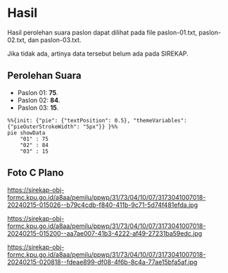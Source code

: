 # Hasil

Hasil perolehan suara paslon dapat dilihat pada file paslon-01.txt, paslon-02.txt, dan paslon-03.txt.

Jika tidak ada, artinya data tersebut belum ada pada SIREKAP.

## Perolehan Suara

 * Paslon 01: **75**.
 * Paslon 02: **84**.
 * Paslon 03: **15**.

```mermaid
%%{init: {"pie": {"textPosition": 0.5}, "themeVariables": {"pieOuterStrokeWidth": "5px"}} }%%
pie showData
    "01" : 75
    "02" : 84
    "03" : 15
```
## Foto C Plano

https://sirekap-obj-formc.kpu.go.id/a8aa/pemilu/ppwp/31/73/04/10/07/3173041007018-20240215-015026--b79c4cdb-f840-411b-9c71-5d74f481efda.jpg

https://sirekap-obj-formc.kpu.go.id/a8aa/pemilu/ppwp/31/73/04/10/07/3173041007018-20240215-015200--aa7ae007-41b3-4222-af49-27231ba59edc.jpg

https://sirekap-obj-formc.kpu.go.id/a8aa/pemilu/ppwp/31/73/04/10/07/3173041007018-20240215-020818--fdeae899-df08-4f6b-8c4a-77ae15bfa5af.jpg
